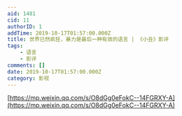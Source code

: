 ```yaml
---
aid: 1481
cid: 11
authorID: 1
addTime: 2019-10-17T01:57:00.000Z
title: 世界已然疯狂，暴力是最后一种有效的语言 | 《小丑》影评
tags:
    - 语言
    - 影评
comments: []
date: 2019-10-17T01:57:00.000Z
category: 影视
---
```


[https://mp.weixin.qq.com/s/O8dGg0eFokC--14FGRXY-A](https://mp.weixin.qq.com/s/O8dGg0eFokC--14FGRXY-A)
